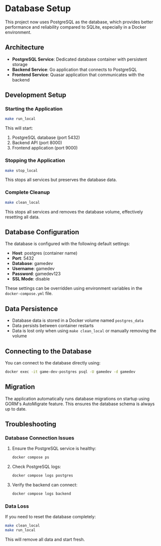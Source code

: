 # Database Setup

This project now uses PostgreSQL as the database, which provides better performance and reliability compared to SQLite, especially in a Docker environment.

## Architecture

- **PostgreSQL Service**: Dedicated database container with persistent storage
- **Backend Service**: Go application that connects to PostgreSQL
- **Frontend Service**: Quasar application that communicates with the backend

## Development Setup

### Starting the Application

```bash
make run_local
```

This will start:
1. PostgreSQL database (port 5432)
2. Backend API (port 8000)
3. Frontend application (port 9000)

### Stopping the Application

```bash
make stop_local
```

This stops all services but preserves the database data.

### Complete Cleanup

```bash
make clean_local
```

This stops all services and removes the database volume, effectively resetting all data.

## Database Configuration

The database is configured with the following default settings:

- **Host**: postgres (container name)
- **Port**: 5432
- **Database**: gamedev
- **Username**: gamedev
- **Password**: gamedev123
- **SSL Mode**: disable

These settings can be overridden using environment variables in the `docker-compose.yml` file.

## Data Persistence

- Database data is stored in a Docker volume named `postgres_data`
- Data persists between container restarts
- Data is lost only when using `make clean_local` or manually removing the volume

## Connecting to the Database

You can connect to the database directly using:

```bash
docker exec -it game-dev-postgres psql -U gamedev -d gamedev
```

## Migration

The application automatically runs database migrations on startup using GORM's AutoMigrate feature. This ensures the database schema is always up to date.

## Troubleshooting

### Database Connection Issues

1. Ensure the PostgreSQL service is healthy:
   ```bash
   docker compose ps
   ```

2. Check PostgreSQL logs:
   ```bash
   docker compose logs postgres
   ```

3. Verify the backend can connect:
   ```bash
   docker compose logs backend
   ```

### Data Loss

If you need to reset the database completely:
```bash
make clean_local
make run_local
```

This will remove all data and start fresh. 